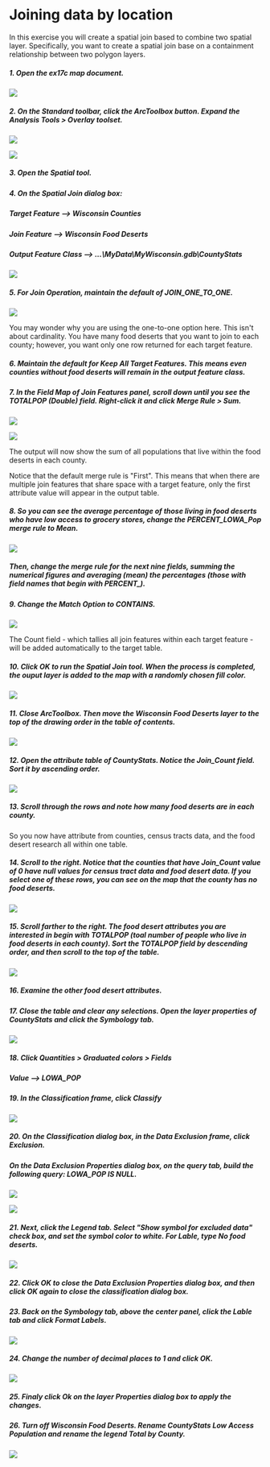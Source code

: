 # Joining data by location

In this exercise you will create a spatial  join based to combine two spatial layer. Specifically, you want to create a spatial join base on a containment relationship between two polygon layers.

##### 1. Open the ex17c map document.

![](./img/ArcGis-17c-01.png)

##### 2. On the Standard toolbar, click the ArcToolbox button. Expand the Analysis Tools > Overlay toolset.

![](./img/ArcGis-17c-02-1.png)

![](./img/ArcGis-17c-02-2.png)

##### 3. Open the Spatial tool.

##### 4. On the Spatial Join dialog box:
##### Target Feature --> Wisconsin Counties
##### Join Feature   --> Wisconsin Food Deserts
##### Output Feature Class --> ...\MyData\MyWisconsin.gdb\CountyStats

![](./img/ArcGis-17c-04.png)

##### 5. For Join Operation, maintain the default of JOIN_ONE_TO_ONE.

![](./img/ArcGis-17c-05.png)

You may wonder why you are using the one-to-one option here. This isn't about cardinality. You have many food deserts that you want to join to each county; however, you want only one row returned for each target feature.

##### 6. Maintain the default for Keep All Target Features. This means even counties without food deserts will remain in the output feature class.

##### 7. In the Field Map of Join Features panel, scroll down until you see the TOTALPOP (Double) field. Right-click it and click Merge Rule > Sum.

![](./img/ArcGis-17c-07-1.png)

![](./img/ArcGis-17c-07-2.png)

The output will now show the sum of all populations that live within the food deserts in each county.

Notice that the default merge rule is "First". This means that when there are multiple join features that share space with a target feature, only the first attribute value will appear in the output table.

##### 8. So you can see the average percentage of those living in food deserts who have low access to grocery stores, change the PERCENT_LOWA_Pop merge rule to Mean. 

![](./img/ArcGis-17c-08.png)

##### Then, change the merge rule for the next nine fields, summing the numerical figures and averaging (mean) the percentages (those with field names that begin with PERCENT_).

##### 9. Change the Match Option to CONTAINS.

![](./img/ArcGis-17c-09.png)

The Count field - which tallies all join features within each target feature - will be added automatically to the target table.

##### 10. Click OK to run the Spatial Join tool. When the process is completed, the ouput layer is added to the map with a randomly chosen fill color.

![](./img/ArcGis-17c-10.png)

##### 11. Close ArcToolbox. Then move the Wisconsin Food Deserts layer to the top of the drawing order in the table of contents.

![](./img/ArcGis-17c-11.png)

##### 12. Open the attribute table of CountyStats. Notice the Join_Count field. Sort it by ascending order.

![](./img/ArcGis-17c-12.png)

##### 13. Scroll through the rows and note how many food deserts are in each county.

So you now have attribute from counties, census tracts data, and the food desert research all within one table.

##### 14. Scroll to the right. Notice that the counties that have Join_Count value of 0 have null values for census tract data and food desert data. If you select one of these rows, you can see on the map that the county has no food deserts.

![](./img/ArcGis-17c-14.png)

##### 15. Scroll farther to the right. The food desert attributes you are interested in begin with TOTALPOP (toal number of people who live in food deserts in each county). Sort the TOTALPOP field by descending order, and then scroll to the top of the table.

![](./img/ArcGis-17c-15.png)

##### 16. Examine the other food desert attributes.

##### 17. Close the table and clear any selections. Open the layer properties of CountyStats and click the Symbology tab.

![](./img/ArcGis-17c-17.png)

##### 18. Click Quantities > Graduated colors > Fields
##### Value --> LOWA_POP

##### 19. In the Classification frame, click Classify

![](./img/ArcGis-17c-19.png)

##### 20. On the Classification dialog box, in the Data Exclusion frame, click Exclusion.
##### On the Data Exclusion Properties dialog box, on the query tab, build the following query: LOWA_POP IS NULL.

![](./img/ArcGis-17c-20-1.png)

![](./img/ArcGis-17c-20-2.png)

##### 21. Next, click the Legend tab. Select "Show symbol for excluded data" check box, and set the symbol color to white. For Lable, type No food deserts.

![](./img/ArcGis-17c-21.png)

##### 22. Click OK to close the Data Exclusion Properties dialog box, and then click OK again to close the classification dialog box.

##### 23. Back on the Symbology tab, above the center panel, click the Lable tab and click Format Labels.

![](./img/ArcGis-17c-23.png)

##### 24. Change the number of decimal places to 1 and click OK.

![](./img/ArcGis-17c-24.png)

##### 25. Finaly click Ok on the layer Properties dialog box to apply the changes.

##### 26. Turn off Wisconsin Food Deserts. Rename CountyStats Low Access Population and rename the legend Total by County.

![](./img/ArcGis-17c-26.png)











